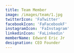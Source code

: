 ```yaml
---
title: Team Member
image: /images/team/1.jpg
twitterIcon: 'FaTwitter'
facebookIcon: 'FaFacebookF'
instagramIcon: 'FaInstagram'
linkedinIcon: 'FaLinkedin'
memberName: Edward Eric Jr
designation: CEO Founder
---
```

